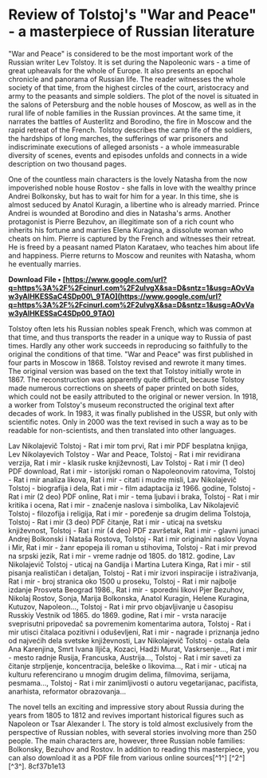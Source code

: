 
 
# Review of Tolstoj's "War and Peace" - a masterpiece of Russian literature
 
"War and Peace" is considered to be the most important work of the Russian writer Lev Tolstoy. It is set during the Napoleonic wars - a time of great upheavals for the whole of Europe. It also presents an epochal chronicle and panorama of Russian life. The reader witnesses the whole society of that time, from the highest circles of the court, aristocracy and army to the peasants and simple soldiers. The plot of the novel is situated in the salons of Petersburg and the noble houses of Moscow, as well as in the rural life of noble families in the Russian provinces. At the same time, it narrates the battles of Austerlitz and Borodino, the fire in Moscow and the rapid retreat of the French. Tolstoy describes the camp life of the soldiers, the hardships of long marches, the sufferings of war prisoners and indiscriminate executions of alleged arsonists - a whole immeasurable diversity of scenes, events and episodes unfolds and connects in a wide description on two thousand pages.
 
One of the countless main characters is the lovely Natasha from the now impoverished noble house Rostov - she falls in love with the wealthy prince Andrei Bolkonsky, but has to wait for him for a year. In this time, she is almost seduced by Anatol Kuragin, a libertine who is already married. Prince Andrei is wounded at Borodino and dies in Natasha's arms. Another protagonist is Pierre Bezuhov, an illegitimate son of a rich count who inherits his fortune and marries Elena Kuragina, a dissolute woman who cheats on him. Pierre is captured by the French and witnesses their retreat. He is freed by a peasant named Platon Karataev, who teaches him about life and happiness. Pierre returns to Moscow and reunites with Natasha, whom he eventually marries.
 
**Download File • [https://www.google.com/url?q=https%3A%2F%2Fcinurl.com%2F2uIvgX&sa=D&sntz=1&usg=AOvVaw3yAlHKESSaC4SDp00\_9TAO](https://www.google.com/url?q=https%3A%2F%2Fcinurl.com%2F2uIvgX&sa=D&sntz=1&usg=AOvVaw3yAlHKESSaC4SDp00_9TAO)**


 
Tolstoy often lets his Russian nobles speak French, which was common at that time, and thus transports the reader in a unique way to Russia of past times. Hardly any other work succeeds in reproducing so faithfully to the original the conditions of that time. "War and Peace" was first published in four parts in Moscow in 1868. Tolstoy revised and rewrote it many times. The original version was based on the text that Tolstoy initially wrote in 1867. The reconstruction was apparently quite difficult, because Tolstoy made numerous corrections on sheets of paper printed on both sides, which could not be easily attributed to the original or newer version. In 1918, a worker from Tolstoy's museum reconstructed the original text after decades of work. In 1983, it was finally published in the USSR, but only with scientific notes. Only in 2000 was the text revised in such a way as to be readable for non-scientists, and then translated into other languages.
 
Lav Nikolajevič Tolstoj - Rat i mir tom prvi,  Rat i mir PDF besplatna knjiga,  Lev Nikolayevich Tolstoy - War and Peace,  Tolstoj - Rat i mir revidirana verzija,  Rat i mir - klasik ruske književnosti,  Lav Tolstoj - Rat i mir (1 deo) PDF download,  Rat i mir - istorijski roman o Napoleonovim ratovima,  Tolstoj - Rat i mir analiza likova,  Rat i mir - citati i mudre misli,  Lav Nikolajevič Tolstoj - biografija i dela,  Rat i mir - film adaptacija iz 1966. godine,  Tolstoj - Rat i mir (2 deo) PDF online,  Rat i mir - tema ljubavi i braka,  Tolstoj - Rat i mir kritika i ocena,  Rat i mir - značenje naslova i simbolika,  Lav Nikolajevič Tolstoj - filozofija i religija,  Rat i mir - poređenje sa drugim delima Tolstoja,  Tolstoj - Rat i mir (3 deo) PDF čitanje,  Rat i mir - uticaj na svetsku književnost,  Tolstoj - Rat i mir (4 deo) PDF završetak,  Rat i mir - glavni junaci Andrej Bolkonski i Nataša Rostova,  Tolstoj - Rat i mir originalni naslov Voyna i Mir,  Rat i mir - žanr epopeja ili roman u stihovima,  Tolstoj - Rat i mir prevod na srpski jezik,  Rat i mir - vreme radnje od 1805. do 1812. godine,  Lav Nikolajevič Tolstoj - uticaj na Gandija i Martina Lutera Kinga,  Rat i mir - stil pisanja realističan i detaljan,  Tolstoj - Rat i mir izvori inspiracije i istraživanja,  Rat i mir - broj stranica oko 1500 u proseku,  Tolstoj - Rat i mir najbolje izdanje Prosveta Beograd 1986.,  Rat i mir - sporedni likovi Pjer Bezuhov, Nikolaj Rostov, Sonja, Marija Bolkonska, Anatol Kuragin, Helene Kuragina, Kutuzov, Napoleon...,  Tolstoj - Rat i mir prvo objavljivanje u časopisu Russkiy Vestnik od 1865. do 1869. godine,  Rat i mir - vrsta naracije sveprisutni pripovedač sa povremenim komentarima autora,  Tolstoj - Rat i mir utisci čitalaca pozitivni i oduševljeni,  Rat i mir - nagrade i priznanja jedno od najvećih dela svetske književnosti,  Lav Nikolajevič Tolstoj - ostala dela Ana Karenjina, Smrt Ivana Iljiča, Kozaci, Hadži Murat, Vaskrsenje...,  Rat i mir - mesto radnje Rusija, Francuska, Austrija...,  Tolstoj - Rat i mir saveti za čitanje strpljenje, koncentracija, beleške o likovima...,  Rat i mir - uticaj na kulturu referencirano u mnogim drugim delima, filmovima, serijama, pesmama...,  Tolstoj - Rat i mir zanimljivosti o autoru vegetarijanac, pacifista, anarhista, reformator obrazovanja...
 
The novel tells an exciting and impressive story about Russia during the years from 1805 to 1812 and revives important historical figures such as Napoleon or Tsar Alexander I. The story is told almost exclusively from the perspective of Russian nobles, with several stories involving more than 250 people. The main characters are, however, three Russian noble families: Bolkonsky, Bezuhov and Rostov. In addition to reading this masterpiece, you can also download it as a PDF file from various online sources[^1^] [^2^] [^3^].
 8cf37b1e13
 
